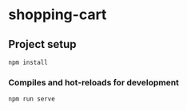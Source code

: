 # shopping-cart

## Project setup
```
npm install
```

### Compiles and hot-reloads for development
```
npm run serve
```
